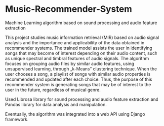 # Music-Recommender-System
Machine Learning algorithm based on sound processing and audio feature extraction 

This project studies music information retrieval (MIR) based on audio signal analysis and the importance and applicability of the data obtained in recommender systems. The trained model assists the user in identifying songs that may become of interest depending on their audio content, such as unique spectral and timbral features of audio signals. The algorithm focuses on grouping audio files by similar audio features, using unsupervised learning, through „k-Means” clustering technique. When the user chooses a song, a playlist of songs with similar audio properties is recommended and updated after each choice. Thus, the purpose of this recommender system is generating songs that may be of interest to the user in the future, regardless of musical genre.

Used Librosa library for sound processing and audio feature extraction and Pandas library for data analysis and manipulation.

Eventually, the algorithm was integrated into a web API using Django framework.
